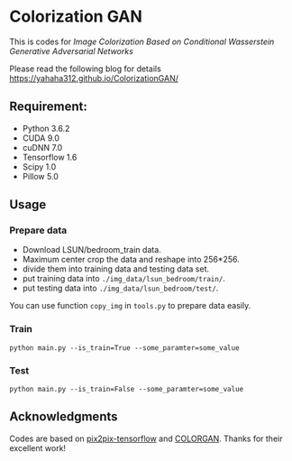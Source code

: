 # Colorization GAN

This is codes for *Image Colorization Based on Conditional Wasserstein Generative Adversarial Networks*

Please read the following blog for details https://yahaha312.github.io/ColorizationGAN/

## Requirement:
* Python 3.6.2
* CUDA 9.0 
* cuDNN 7.0
* Tensorflow 1.6
* Scipy 1.0
* Pillow 5.0

## Usage
### Prepare data
* Download LSUN/bedroom_train data.
* Maximum center crop the data and reshape into 256*256.
* divide them into training data and testing data set.
* put training data into `./img_data/lsun_bedroom/train/`.
* put testing data into `./img_data/lsun_bedroom/test/`.

You can use function `copy_img` in `tools.py` to prepare data easily.

### Train

```
python main.py --is_train=True --some_paramter=some_value
```

### Test

```
python main.py --is_train=False --some_paramter=some_value
```

## Acknowledgments

Codes are based on [pix2pix-tensorflow](https://github.com/yenchenlin/pix2pix-tensorflow)
and [COLORGAN](https://github.com/ccyyatnet/COLORGAN).
Thanks for their excellent work!
